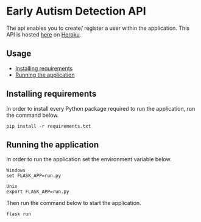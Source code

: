 # Early Autism Detection API

The api enables you to create/ register a user within the application.
This API is hosted [here](https://datax-ead-api.herokuapp.com/) on [Heroku](heroku.com).

## Usage
- [Installing requirements](#installing-requirements)
- [Running the application](#starting-the-application)

## Installing requirements
In order to install every Python package required to run the application, run the command below.
```
pip install -r requirements.txt
```

## Running the application
In order to run the application set the environment variable below.
```
Windows
set FLASK_APP=run.py

Unix
export FLASK_APP=run.py
```
Then run the command below to start the application.
```
flask run
```
